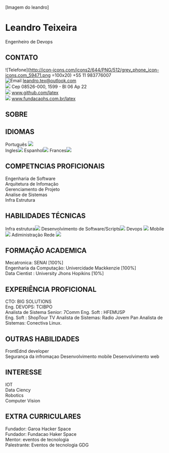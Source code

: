 [Imagem do leandro]  
# Leandro Teixeira   
Engenheiro de Devops


## CONTATO  
![Telefone](http://icon-icons.com/icons2/644/PNG/512/grey_phone_icon-icons.com_59471.png  =100x20) +55 11 983776007  
![Email](http://download.seaicons.com/icons/uiconstock/socialmedia/512/Email-icon.png=50) leandro.tex@outlook.com  
![](https://cdn4.iconfinder.com/data/icons/map/500/map-2-512.png) Cep 08526-000, 1599 - Bl 06 Ap 22  
![](http://www.iconsdb.com/icons/preview/gray/github-10-xxl.png) www.github.com/latex  
![](https://elisahays.com/wp-content/uploads/2016/02/blog-icon-300x300.png) www.fundacaohs.com.br/latex

## SOBRE   

## IDIOMAS    
Português ![](https://i.stack.imgur.com/sGnY4.jpg)  
Ingles![](https://i.stack.imgur.com/sGnY4.jpg)
Espanhol![](https://i.stack.imgur.com/sGnY4.jpg)
Frances![](https://i.stack.imgur.com/sGnY4.jpg)

## COMPETNCIAS PROFICIONAIS  
Engenharia de Software  
Arquitetura de Infomação   
Gerenciamento de Projeto   
Analise de Sistemas  
Infra Estrutura  

## HABILIDADES TÉCNICAS 
Infra estrutura![](https://i.stack.imgur.com/sGnY4.jpg)
Desenvolvimento de Software/Scripts![](https://i.stack.imgur.com/sGnY4.jpg)
Devops ![](https://i.stack.imgur.com/sGnY4.jpg)
Mobile ![](https://i.stack.imgur.com/sGnY4.jpg)
Adiministração Rede ![](https://i.stack.imgur.com/sGnY4.jpg)


## FORMAÇÃO ACADEMICA  
Mecatronica: SENAI [100%]  
Engenharia da Computação: Univercidade Mackkenzie [100%]  
Data Cientist : University Jhons Hopikins [10%]  


##  EXPERIÊNCIA PROFICIONAL  
CTO: BIG SOLUTIONS  
Eng. DEVOPS: TCIBPO  
Analista de Sistema Senior: 7Comm
Eng. Soft : HFEMUSP  
Eng. Soft : ShopTour TV
Analista de Sistemas: Radio Jovem Pan
Analista de Sistemas: Conectiva Linux.


## OUTRAS HABILIDADES  
FrontEdnd developer  
Segurança da infromaçao
Desenvolvimento mobile
Desenvolvimento web

## INTERESSE   
IOT  
Data Ciency  
Robotics  
Computer Vision  

## EXTRA CURRICULARES  
Fundador: Garoa Hacker Space  
Fundador: Fundacao Haker Space  
Mentor: eventos de tecnologia  
Palestrante: Eventos de tecnologia GDG 


